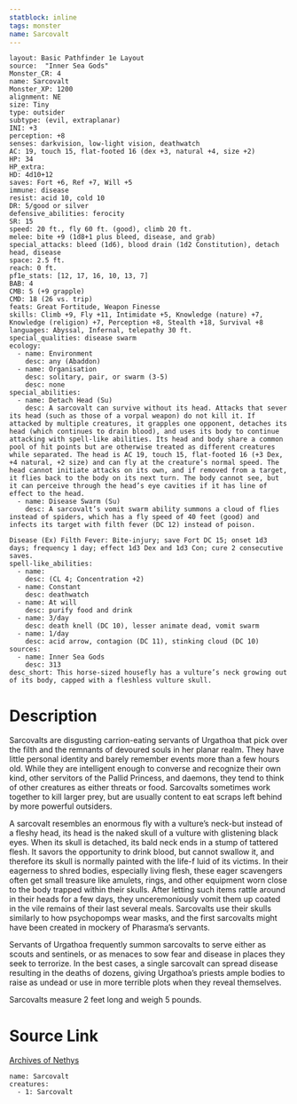 ```yaml
---
statblock: inline
tags: monster
name: Sarcovalt
---
```

```statblock
layout: Basic Pathfinder 1e Layout
source:  "Inner Sea Gods"
Monster_CR: 4
name: Sarcovalt
Monster_XP: 1200
alignment: NE
size: Tiny
type: outsider
subtype: (evil, extraplanar)
INI: +3
perception: +8
senses: darkvision, low-light vision, deathwatch
AC: 19, touch 15, flat-footed 16 (dex +3, natural +4, size +2)
HP: 34
HP_extra: 
HD: 4d10+12
saves: Fort +6, Ref +7, Will +5
immune: disease
resist: acid 10, cold 10
DR: 5/good or silver
defensive_abilities: ferocity
SR: 15
speed: 20 ft., fly 60 ft. (good), climb 20 ft.
melee: bite +9 (1d8+1 plus bleed, disease, and grab)
special_attacks: bleed (1d6), blood drain (1d2 Constitution), detach head, disease
space: 2.5 ft.
reach: 0 ft.
pf1e_stats: [12, 17, 16, 10, 13, 7]
BAB: 4
CMB: 5 (+9 grapple)
CMD: 18 (26 vs. trip)
feats: Great Fortitude, Weapon Finesse
skills: Climb +9, Fly +11, Intimidate +5, Knowledge (nature) +7, Knowledge (religion) +7, Perception +8, Stealth +18, Survival +8
languages: Abyssal, Infernal, telepathy 30 ft.
special_qualities: disease swarm
ecology:
  - name: Environment
    desc: any (Abaddon)
  - name: Organisation
    desc: solitary, pair, or swarm (3-5)
    desc: none
special_abilities:
  - name: Detach Head (Su)
    desc: A sarcovalt can survive without its head. Attacks that sever its head (such as those of a vorpal weapon) do not kill it. If attacked by multiple creatures, it grapples one opponent, detaches its head (which continues to drain blood), and uses its body to continue attacking with spell-like abilities. Its head and body share a common pool of hit points but are otherwise treated as different creatures while separated. The head is AC 19, touch 15, flat-footed 16 (+3 Dex, +4 natural, +2 size) and can fly at the creature’s normal speed. The head cannot initiate attacks on its own, and if removed from a target, it flies back to the body on its next turn. The body cannot see, but it can perceive through the head’s eye cavities if it has line of effect to the head.
  - name: Disease Swarm (Su)
    desc: A sarcovalt’s vomit swarm ability summons a cloud of flies instead of spiders, which has a fly speed of 40 feet (good) and infects its target with filth fever (DC 12) instead of poison.

Disease (Ex) Filth Fever: Bite-injury; save Fort DC 15; onset 1d3 days; frequency 1 day; effect 1d3 Dex and 1d3 Con; cure 2 consecutive saves.
spell-like_abilities:
  - name:
    desc: (CL 4; Concentration +2)
  - name: Constant
    desc: deathwatch
  - name: At will
    desc: purify food and drink
  - name: 3/day
    desc: death knell (DC 10), lesser animate dead, vomit swarm
  - name: 1/day
    desc: acid arrow, contagion (DC 11), stinking cloud (DC 10)
sources:
  - name: Inner Sea Gods
    desc: 313
desc_short: This horse-sized housefly has a vulture’s neck growing out of its body, capped with a fleshless vulture skull.
```
# Description
Sarcovalts are disgusting carrion-eating servants of Urgathoa that pick over the filth and the remnants of devoured souls in her planar realm. They have little personal identity and barely remember events more than a few hours old. While they are intelligent enough to converse and recognize their own kind, other servitors of the Pallid Princess, and daemons, they tend to think of other creatures as either threats or food. Sarcovalts sometimes work together to kill larger prey, but are usually content to eat scraps left behind by more powerful outsiders.

A sarcovalt resembles an enormous fly with a vulture’s neck-but instead of a fleshy head, its head is the naked skull of a vulture with glistening black eyes. When its skull is detached, its bald neck ends in a stump of tattered flesh. It savors the opportunity to drink blood, but cannot swallow it, and therefore its skull is normally painted with the life-f luid of its victims. In their eagerness to shred bodies, especially living flesh, these eager scavengers often get small treasure like amulets, rings, and other equipment worn close to the body trapped within their skulls. After letting such items rattle around in their heads for a few days, they unceremoniously vomit them up coated in the vile remains of their last several meals. Sarcovalts use their skulls similarly to how psychopomps wear masks, and the first sarcovalts might have been created in mockery of Pharasma’s servants.

Servants of Urgathoa frequently summon sarcovalts to serve either as scouts and sentinels, or as menaces to sow fear and disease in places they seek to terrorize. In the best cases, a single sarcovalt can spread disease resulting in the deaths of dozens, giving Urgathoa’s priests ample bodies to raise as undead or use in more terrible plots when they reveal themselves.

Sarcovalts measure 2 feet long and weigh 5 pounds.
# Source Link
[Archives of Nethys](https://aonprd.com/MonsterDisplay.aspx?ItemName=Sarcovalt)
```encounter-table
name: Sarcovalt
creatures:
  - 1: Sarcovalt
```
